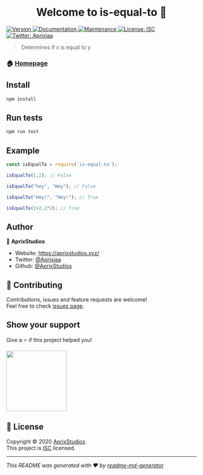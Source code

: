 <h1 align="center">Welcome to is-equal-to 👋</h1>
<p>
  <a href="https://www.npmjs.com/package/is-equal-to" target="_blank">
    <img alt="Version" src="https://img.shields.io/npm/v/is-equal-to.svg">
  </a>
  <a href="https://github.com/AprixStudios/is-equal-to#readme" target="_blank">
    <img alt="Documentation" src="https://img.shields.io/badge/documentation-yes-brightgreen.svg" />
  </a>
  <a href="https://github.com/AprixStudios/is-equal-to/graphs/commit-activity" target="_blank">
    <img alt="Maintenance" src="https://img.shields.io/badge/Maintained%3F-yes-green.svg" />
  </a>
  <a href="https://github.com/AprixStudios/is-equal-to/blob/master/LICENSE" target="_blank">
    <img alt="License: ISC" src="https://img.shields.io/github/license/AprixStudios/is-equal-to" />
  </a>
  <a href="https://twitter.com/Aprixiaa" target="_blank">
    <img alt="Twitter: Aprixiaa" src="https://img.shields.io/twitter/follow/Aprixiaa.svg?style=social" />
  </a>
</p>

> Determines if x is equal to y

### 🏠 [Homepage](https://github.com/AprixStudios/is-equal-to#readme)

## Install

```sh
npm install
```

## Run tests

```sh
npm run test
```

## Example

```js
const isEqualTo = require('is-equal-to');

isEqualTo(1,2); // False

isEqualTo("hey", "Hey"); // False 

isEqualTo("Hey!", "Hey!"); // True

isEqualTo(2+2,2*2); // True
```

## Author

👤 **AprixStudios**

* Website: https://aprixstudios.xyz/
* Twitter: [@Aprixiaa](https://twitter.com/Aprixiaa)
* Github: [@AprixStudios](https://github.com/AprixStudios)

## 🤝 Contributing

Contributions, issues and feature requests are welcome!<br />Feel free to check [issues page](https://github.com/AprixStudios/is-equal-to/issues). 

## Show your support

Give a ⭐️ if this project helped you!

<a href="https://www.patreon.com/Aprixia">
  <img src="https://c5.patreon.com/external/logo/become_a_patron_button@2x.png" width="160">
</a>

## 📝 License

Copyright © 2020 [AprixStudios](https://github.com/AprixStudios).<br />
This project is [ISC](https://github.com/AprixStudios/is-equal-to/blob/master/LICENSE) licensed.

***
_This README was generated with ❤️ by [readme-md-generator](https://github.com/kefranabg/readme-md-generator)_